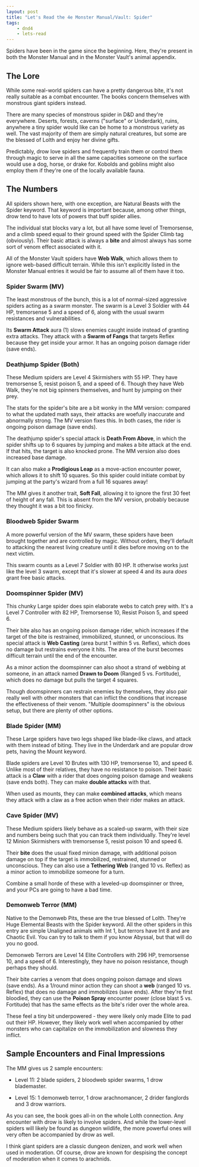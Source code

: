```yaml
---
layout: post
title: "Let's Read the 4e Monster Manual/Vault: Spider"
tags:
    - dnd4
    - lets-read
---
```


Spiders have been in the game since the beginning. Here, they're present in both
the Monster Manual and in the Monster Vault's animal appendix.

## The Lore

While some real-world spiders can have a pretty dangerous bite, it's not really
suitable as a combat encounter. The books concern themselves with monstrous
giant spiders instead.

There are many species of monstrous spider in D&D and they're
everywhere. Deserts, forests, caverns ("surface" or Underdark), ruins, anywhere
a tiny spider would like can be home to a monstrous variety as well. The vast
majority of them are simply natural creatures, but some are the blessed of
Lolth and enjoy her divine gifts.

Predictably, drow love spiders and frequently train them or control them through
magic to serve in all the same capacities someone on the surface would use a
dog, horse, or drake for. Kobolds and goblins might also employ them if they're
one of the locally available fauna.

## The Numbers

All spiders shown here, with one exception, are Natural Beasts with the Spider
keyword. That keyword is important because, among other things, drow tend to
have lots of powers that buff spider allies.

The individual stat blocks vary a lot, but all have some level of Tremorsense,
and a climb speed equal to their ground speed with the Spider Climb tag
(obviously). Their basic attack is always a **bite** and almost always has some
sort of venom effect associated with it.

All of the Monster Vault spiders have **Web Walk**, which allows them to ignore
web-based difficult terrain. While this isn't explicitly listed in the Monster
Manual entries it would be fair to assume all of them have it too.

### Spider Swarm (MV)

The least monstrous of the bunch, this is a lot of normal-sized aggressive
spiders acting as a swarm monster. The swarm is a Level 3 Soldier with 44 HP,
tremorsense 5 and a speed of 6, along with the usual swarm resistances and
vulnerabilities.

Its **Swarm Attack** aura (1) slows enemies caught inside instead of granting
extra attacks. They attack with a **Swarm of Fangs** that targets Reflex because
they get inside your armor. It has an ongoing poison damage rider (save ends).

### Deathjump Spider (Both)

These Medium spiders are Level 4 Skirmishers with 55 HP. They have tremorsense
5, resist poison 5, and a speed of 6. Though they have Web Walk, they're not big
spinners themselves, and hunt by jumping on their prey.

The stats for the spider's bite are a bit wonky in the MM version: compared to
what the updated math says, their attacks are woefully inaccurate and abnormally
strong. The MV version fixes this. In both cases, the rider is ongoing poison
damage (save ends).

The deathjump spider's special attack is **Death From Above**, in which the
spider shifts up to 6 squares by jumping and makes a bite attack at the end. If
that hits, the target is also knocked prone. The MM version also does increased
base damage.

It can also make a **Prodigious Leap** as a move-action encounter power, which
allows it to shift 10 squares. So this spider could initiate combat by jumping
at the party's wizard from a full 16 squares away!

The MM gives it another trait, **Soft Fall**, allowing it to ignore the first 30
feet of height of any fall. This is absent from the MV version, probably because
they thought it was a bit too finicky.

### Bloodweb Spider Swarm

A more powerful version of the MV swarm, these spiders have been brought
together and are controlled by magic. Without orders, they'll default to
attacking the nearest living creature until it dies before moving on to the next
victim.

This swarm counts as a Level 7 Soldier with 80 HP. It otherwise works just like
the level 3 swarm, except that it's slower at speed 4 and its aura _does_ grant
free basic attacks.

### Doomspinner Spider (MV)

This chunky Large spider does spin elaborate webs to catch prey with. It's a
Level 7 Controller with 82 HP, Tremorsense 10, Resist Poison 5, and speed 6.

Their bite also has an ongoing poison damage rider, which increases if the
target of the bite is restrained, immobilized, stunned, or unconscious. Its
special attack is **Web Casting** (area burst 1 within 5 vs. Reflex), which does
no damage but restrains everyone it hits. The area of the burst becomes
difficult terrain until the end of the encounter.

As a minor action the doomspinner can also shoot a strand of webbing at someone,
in an attack named **Drawn to Doom** (Ranged 5 vs. Fortitude), which does no
damage but pulls the target 4 squares.

Though doomspinners can restrain enemies by themselves, they also pair really
well with other monsters that can inflict the conditions that increase the
effectiveness of their venom. "Multiple doomspinners" is the obvious setup, but
there are plenty of other options.

### Blade Spider (MM)

These Large spiders have two legs shaped like blade-like claws, and attack with
them instead of biting. They live in the Underdark and are popular drow pets,
having the Mount keyword.

Blade spiders are Level 10 Brutes with 130 HP, tremorsense 10, and
speed 6. Unlike most of their relatives, they have no resistance to
poison. Their basic attack is a **Claw** with a rider that does ongoing poison
damage and weakens (save ends both). They can make **double attacks** with that.

When used as mounts, they can make **combined attacks**, which means they attack
with a claw as a free action when their rider makes an attack.

### Cave Spider (MV)

These Medium spiders likely behave as a scaled-up swarm, with their size and
numbers being such that you can track them individually. They're level 12 Minion
Skirmishers with tremorsense 5, resist poison 10 and speed 6.

Their **bite** does the usual fixed minion damage, with additional poison damage
on top if the target is immobilized, restrained, stunned or unconscious. They
can also use a **Tethering Web** (ranged 10 vs. Reflex) as a minor action to
immobilize someone for a turn.

Combine a small horde of these with a leveled-up doomspinner or three, and your
PCs are going to have a bad time.

### Demonweb Terror (MM)

Native to the Demonweb Pits, these are the true blessed of Lolth. They're Huge
Elemental Beasts with the Spider keyword. All the other spiders in this entry
are simple Unaligned animals with Int 1, but terrors have Int 8 and are Chaotic
Evil. You can try to talk to them if you know Abyssal, but that will do you no
good.

Demonweb Terrors are Level 14 Elite Controllers with 296 HP, tremorsense 10, and
a speed of 6. Interestingly, they have no poison resistance, though perhaps they
should.

Their bite carries a venom that does ongoing poison damage and slows (save
ends). As a 1/round minor action they can shoot a **web** (ranged 10 vs. Reflex)
that does no damage and immobilizes (save ends). After they're first bloodied,
they can use the **Poison Spray** encounter power (close blast 5 vs. Fortitude)
that has the same effects as the bite's rider over the whole area.

These feel a tiny bit underpowered - they were likely only made Elite to pad out
their HP. However, they likely work well when accompanied by other monsters who
can capitalize on the immobilization and slowness they inflict.

## Sample Encounters and Final Impressions

The MM gives us 2 sample encounters:

- Level 11: 2 blade spiders, 2 bloodweb spider swarms, 1 drow blademaster.

- Level 15: 1 demonweb terror, 1 drow arachnomancer, 2 drider fanglords and 3
  drow warriors.

As you can see, the book goes all-in on the whole Lolth connection. Any
encounter with drow is likely to involve spiders. And while the lower-level
spiders will likely be found as dungeon wildlife, the more powerful ones will
very often be accompanied by drow as well.

I think giant spiders are a classic dungeon denizen, and work well when used in
moderation. Of course, drow are known for despising the concept of moderation
when it comes to arachnids.

